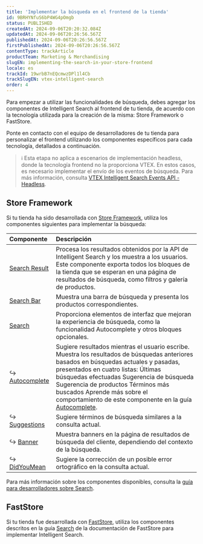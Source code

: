 ```yaml
---
title: 'Implementar la búsqueda en el frontend de la tienda'
id: 9BRHYNfuS6bP4WG4pOmgb
status: PUBLISHED
createdAt: 2024-09-06T20:20:32.084Z
updatedAt: 2024-09-06T20:26:56.567Z
publishedAt: 2024-09-06T20:26:56.567Z
firstPublishedAt: 2024-09-06T20:26:56.567Z
contentType: trackArticle
productTeam: Marketing & Merchandising
slugEN: implementing-the-search-in-your-store-frontend
locale: es
trackId: 19wrbB7nEQcmwzDPl1l4Cb
trackSlugEN: vtex-intelligent-search
order: 4
---
```


Para empezar a utilizar las funcionalidades de búsqueda, debes agregar los componentes de Intelligent Search al frontend de tu tienda, de acuerdo con la tecnología utilizada para la creación de la misma: Store Framework o FastStore.

Ponte en contacto con el equipo de desarrolladores de tu tienda para personalizar el frontend utilizando los componentes específicos para cada tecnología, detallados a continuación.

> ℹ️ Esta etapa no aplica a escenarios de implementación headless, donde la tecnología frontend no la proporciona VTEX. En estos casos, es necesario implementar el envío de los eventos de búsqueda. Para más información, consulta [VTEX Intelligent Search Events API - Headless](https://developers.vtex.com/docs/api-reference/intelligent-search-events-api-headless).

## Store Framework

Si tu tienda ha sido desarrollada con [Store Framework](https://developers.vtex.com/docs/guides/store-framework), utiliza los componentes siguientes para implementar la búsqueda:

| Componente | Descripción |
| :---- | :---- |
| [Search Result](https://developers.vtex.com/docs/guides/vtex-search-result)  | Procesa los resultados obtenidos por la API de Intelligent Search y los muestra a los usuarios. Este componente exporta todos los bloques de la tienda que se esperan en una página de resultados de búsqueda, como filtros y galería de productos. |
| [Search Bar](https://developers.vtex.com/docs/apps/vtex.store-components/SearchBar) | Muestra una barra de búsqueda y presenta los productos correspondientes. |
| [Search](https://developers.vtex.com/docs/apps/vtex.search) | Proporciona elementos de interfaz que mejoran la experiencia de búsqueda, como la funcionalidad Autocomplete y otros bloques opcionales. |
| ↪ [Autocomplete](https://developers.vtex.com/docs/apps/vtex.search/Autocomplete) | Sugiere resultados mientras el usuario escribe. Muestra los resultados de búsquedas anteriores basados en búsquedas actuales y pasadas, presentados en cuatro listas: Últimas búsquedas efectuadas Sugerencia de búsqueda Sugerencia de productos Términos más buscados Aprende más sobre el comportamiento de este componente en la guía [Autocomplete](/es/tutorial/autocomplete--6qhP0ZQ4JqUBdgFnbnxS4a). |
| ↪ [Suggestions](https://developers.vtex.com/docs/apps/vtex.search/suggestions) | Sugiere términos de búsqueda similares a la consulta actual. |
| ↪ [Banner](https://developers.vtex.com/docs/apps/vtex.search/banner) | Muestra banners en la página de resultados de búsqueda del cliente, dependiendo del contexto de la búsqueda. |
| ↪ [DidYouMean](https://developers.vtex.com/docs/apps/vtex.search/didyoumean) | Sugiere la corrección de un posible error ortográfico en la consulta actual. |

Para más información sobre los componentes disponibles, consulta la [guía para desarrolladores sobre Search](https://developers.vtex.com/docs/guides/search-overview).

## FastStore

Si tu tienda fue desarrollada con [FastStore](https://developers.vtex.com/docs/guides/faststore), utiliza los componentes descritos en la guía [Search](https://developers.vtex.com/docs/guides/faststore/features-search) de la documentación de FastStore para implementar Intelligent Search.
